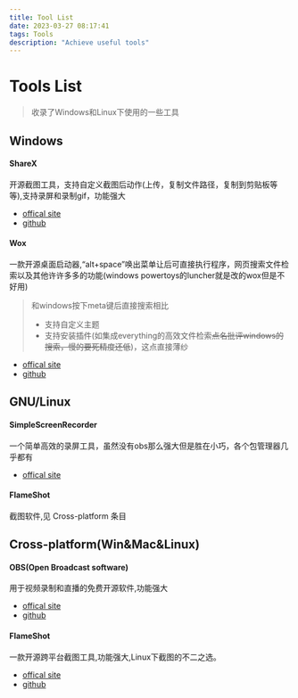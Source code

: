 ```yaml
---
title: Tool List
date: 2023-03-27 08:17:41
tags: Tools
description: "Achieve useful tools"
---
```

# Tools List

>收录了Windows和Linux下使用的一些工具

## Windows

#### ShareX

开源截图工具，支持自定义截图后动作(上传，复制文件路径，复制到剪贴板等等),支持录屏和录制gif，功能强大

- [offical site](https://getsharex.com/)
- [github](https://github.com/ShareX/ShareX)

#### Wox

一款开源桌面启动器,“alt+space”唤出菜单让后可直接执行程序，网页搜索文件检索以及其他许许多多的功能(windows powertoys的luncher就是改的wox但是不好用)

>和windows按下meta键后直接搜索相比
>
>- 支持自定义主题
>- 支持安装插件(如集成everything的高效文件检索~~点名批评windows的搜索，慢的要死精度还低~~)，这点直接薄纱

- [offical site](http://www.wox.one/)
- [github](https://github.com/Wox-launcher/Wox)

## GNU/Linux

#### SimpleScreenRecorder

一个简单高效的录屏工具，虽然没有obs那么强大但是胜在小巧，各个包管理器几乎都有

- [offical site](https://www.maartenbaert.be/simplescreenrecorder/)

#### FlameShot
截图软件,见 Cross-platform 条目

## Cross-platform(Win&Mac&Linux)

#### OBS(Open Broadcast software)

用于视频录制和直播的免费开源软件,功能强大

- [offical site](https://obsproject.com/)
- [github](https://github.com/obsproject/obs-studio)

#### FlameShot

一款开源跨平台截图工具,功能强大,Linux下截图的不二之选。

- [offical site](https://flameshot.org/)
- [github](https://github.com/flameshot-org/flameshot)

